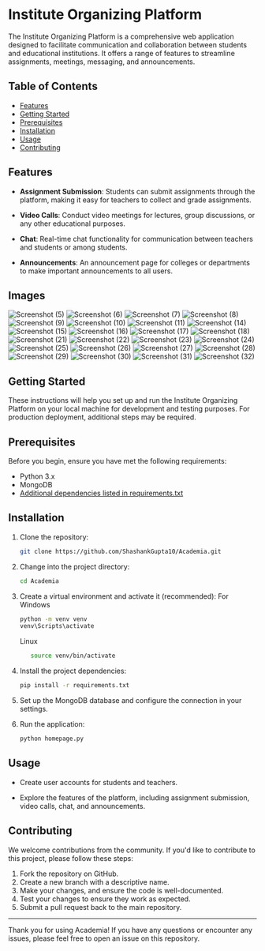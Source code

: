 # Institute Organizing Platform

The Institute Organizing Platform is a comprehensive web application designed to facilitate communication and collaboration between students and educational institutions. It offers a range of features to streamline assignments, meetings, messaging, and announcements.

## Table of Contents

- [Features](#features)
- [Getting Started](#getting-started)
- [Prerequisites](#prerequisites)
- [Installation](#installation)
- [Usage](#usage)
- [Contributing](#contributing)

## Features

- **Assignment Submission**: Students can submit assignments through the platform, making it easy for teachers to collect and grade assignments.

- **Video Calls**: Conduct video meetings for lectures, group discussions, or any other educational purposes.

- **Chat**: Real-time chat functionality for communication between teachers and students or among students.

- **Announcements**: An announcement page for colleges or departments to make important announcements to all users.

## Images
![Screenshot (5)](https://github.com/ShashankGupta10/Academia/assets/108801502/e672aaf0-8f34-4664-93f5-c855d1a547a1)
![Screenshot (6)](https://github.com/ShashankGupta10/Academia/assets/108801502/d73d79fa-16c1-4eaf-94e7-a833747f8622)
![Screenshot (7)](https://github.com/ShashankGupta10/Academia/assets/108801502/a1f09ee6-7b18-435f-9f09-4d0270df7140)
![Screenshot (8)](https://github.com/ShashankGupta10/Academia/assets/108801502/296530c8-3ded-47f9-b08a-fa5eef3665e4)
![Screenshot (9)](https://github.com/ShashankGupta10/Academia/assets/108801502/b0274e12-dbb9-4072-ac4f-5bda4f80ceef)
![Screenshot (10)](https://github.com/ShashankGupta10/Academia/assets/108801502/26ec71d8-ab55-470d-b5a0-0b21a7f6e098)
![Screenshot (11)](https://github.com/ShashankGupta10/Academia/assets/108801502/34725e69-2904-4356-95c7-7b07fe0cce9f)
![Screenshot (14)](https://github.com/ShashankGupta10/Academia/assets/108801502/f7084f9f-aad5-4af9-afba-226dca3247f3)
![Screenshot (15)](https://github.com/ShashankGupta10/Academia/assets/108801502/c678dadb-d12f-4952-8c00-2c594d3d6a7f)
![Screenshot (16)](https://github.com/ShashankGupta10/Academia/assets/108801502/fb66cd39-e9a6-44a4-bdbe-b458b18f0a5b)
![Screenshot (17)](https://github.com/ShashankGupta10/Academia/assets/108801502/04f85622-ad31-4248-8449-6176582d60a4)
![Screenshot (18)](https://github.com/ShashankGupta10/Academia/assets/108801502/3ed302cc-2fdd-4807-8057-e64c540d2e21)
![Screenshot (21)](https://github.com/ShashankGupta10/Academia/assets/108801502/8969909f-b260-4119-bd1e-50e55bbb82f2)
![Screenshot (22)](https://github.com/ShashankGupta10/Academia/assets/108801502/04e3fff8-3773-4d27-b71c-f2912b6c41a4)
![Screenshot (23)](https://github.com/ShashankGupta10/Academia/assets/108801502/e9d49a93-cbf9-4f5b-a8d5-9528a42c4dc9)
![Screenshot (24)](https://github.com/ShashankGupta10/Academia/assets/108801502/43caa1dd-6386-4efe-9b61-379b696347dd)
![Screenshot (25)](https://github.com/ShashankGupta10/Academia/assets/108801502/07d3d652-319f-40d6-b231-ac500c4c7c4d)
![Screenshot (26)](https://github.com/ShashankGupta10/Academia/assets/108801502/76480ac0-603d-4e04-a85b-9654d6d155c6)
![Screenshot (27)](https://github.com/ShashankGupta10/Academia/assets/108801502/34392df4-97c9-4a14-b6e7-ff43fd896c0d)
![Screenshot (28)](https://github.com/ShashankGupta10/Academia/assets/108801502/4a0f3728-cef5-4525-ae0f-c010e8b2b25d)
![Screenshot (29)](https://github.com/ShashankGupta10/Academia/assets/108801502/35096c3b-3e22-4771-8fea-f33d6494502b)
![Screenshot (30)](https://github.com/ShashankGupta10/Academia/assets/108801502/f2e53c22-e72e-4f6a-8c8c-c661be75b54b)
![Screenshot (31)](https://github.com/ShashankGupta10/Academia/assets/108801502/2d805bab-550d-40e5-b167-fe274c981c64)
![Screenshot (32)](https://github.com/ShashankGupta10/Academia/assets/108801502/2671b2fa-f703-4f5f-8dab-1d19018766ce)

## Getting Started

These instructions will help you set up and run the Institute Organizing Platform on your local machine for development and testing purposes. For production deployment, additional steps may be required.

## Prerequisites

Before you begin, ensure you have met the following requirements:

- Python 3.x
- MongoDB
- [Additional dependencies listed in requirements.txt](requirements.txt)

## Installation

1. Clone the repository:

   ```bash
   git clone https://github.com/ShashankGupta10/Academia.git
   ```

2. Change into the project directory:

   ```bash
   cd Academia
   ```

3. Create a virtual environment and activate it (recommended):
   For Windows

   ```bash
   python -m venv venv
   venv\Scripts\activate
   ```

   Linux

   ```bash
      source venv/bin/activate
   ```

4. Install the project dependencies:

   ```bash
   pip install -r requirements.txt
   ```

5. Set up the MongoDB database and configure the connection in your settings.

6. Run the application:

   ```bash
   python homepage.py
   ```

## Usage

- Create user accounts for students and teachers.

- Explore the features of the platform, including assignment submission, video calls, chat, and announcements.

## Contributing

We welcome contributions from the community. If you'd like to contribute to this project, please follow these steps:

1. Fork the repository on GitHub.
2. Create a new branch with a descriptive name.
3. Make your changes, and ensure the code is well-documented.
4. Test your changes to ensure they work as expected.
5. Submit a pull request back to the main repository.

---

Thank you for using Academia! If you have any questions or encounter any issues, please feel free to open an issue on this repository.
